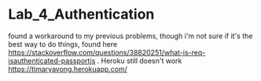 # Lab_4_Authentication

found a workaround to my previous problems, though i'm not sure if it's the best way to do things, found here
https://stackoverflow.com/questions/38820251/what-is-req-isauthenticated-passportjs . Heroku still doesn't work https://timaryavong.herokuapp.com/


